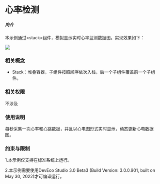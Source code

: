# 心率检测

##### 简介

本示例通过<stack\>组件，模拟显示实时心率监测数据图。实现效果如下：

![](screenshots/device/main.png)

### 相关概念

-  Stack：堆叠容器，子组件按照顺序依次入栈，后一个子组件覆盖前一个子组件。

### 相关权限

不涉及

### 使用说明

每秒采集一次心率和心跳数据，并且以心电图形式实时显示，动态更新心电数据图。

### 约束与限制

1.本示例仅支持在标准系统上运行。

2.本示例需要使用DevEco Studio 3.0 Beta3 (Build Version: 3.0.0.901, built on May 30, 2022)才可编译运行。